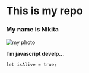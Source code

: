 # This is my repo
### My name is Nikita

![my photo](https://upload.wikimedia.org/wikipedia/uk/thumb/4/48/Minecraft_logo.png/1200px-Minecraft_logo.png)

**I`m javascript develp...**

```javascrit
let isAlive = true;
```
